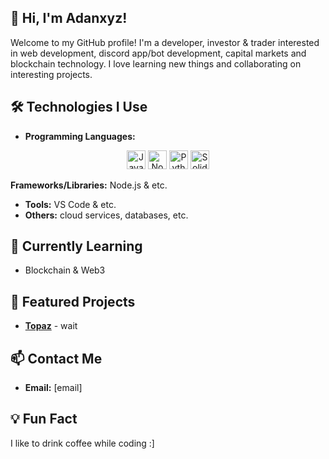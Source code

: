 ## 👋 Hi, I'm Adanxyz!
Welcome to my GitHub profile! I'm a developer, investor & trader interested in web development, discord app/bot development, capital markets and blockchain technology. I love learning new things and collaborating on interesting projects.

## 🛠️ Technologies I Use
- **Programming Languages:**

<div align="center">
	<img width="30" src="https://raw.githubusercontent.com/marwin1991/profile-technology-icons/refs/heads/main/icons/javascript.png" alt="JavaScript" title="JavaScript"/>
	<img width="30" src="https://raw.githubusercontent.com/marwin1991/profile-technology-icons/refs/heads/main/icons/node_js.png" alt="Node.js" title="Node.js"/>
	<img width="30" src="https://raw.githubusercontent.com/marwin1991/profile-technology-icons/refs/heads/main/icons/python.png" alt="Python" title="Python"/>
	<img width="30" src="https://raw.githubusercontent.com/marwin1991/profile-technology-icons/refs/heads/main/icons/solidity.png" alt="Solidity" title="Solidity"/>
</div>

**Frameworks/Libraries:** Node.js & etc.
- **Tools:**
VS Code & etc.
- **Others:**
cloud services, databases, etc.

## 🌱 Currently Learning
- Blockchain & Web3

## 📂 Featured Projects
- **[Topaz](https://github.com/Adan-xyz/Topaz)** - wait

## 📫 Contact Me
- **Email:** [email]

## 💡 Fun Fact
I like to drink coffee while coding :]
